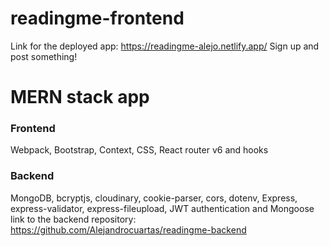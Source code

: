 # readingme-frontend
Link for the deployed app: https://readingme-alejo.netlify.app/
Sign up and post something!
# MERN stack app
### Frontend
Webpack, Bootstrap, Context, CSS, React router v6 and hooks
### Backend
MongoDB, bcryptjs, cloudinary, cookie-parser, cors, dotenv, Express, express-validator, express-fileupload, JWT authentication and Mongoose  
link to the backend repository: https://github.com/Alejandrocuartas/readingme-backend

